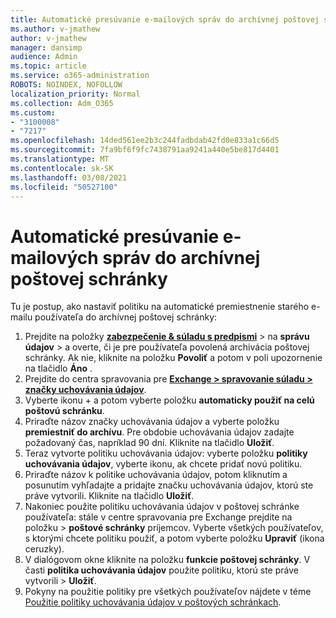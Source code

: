 ```yaml
---
title: Automatické presúvanie e-mailových správ do archívnej poštovej schránky
ms.author: v-jmathew
author: v-jmathew
manager: dansimp
audience: Admin
ms.topic: article
ms.service: o365-administration
ROBOTS: NOINDEX, NOFOLLOW
localization_priority: Normal
ms.collection: Adm_O365
ms.custom:
- "3100008"
- "7217"
ms.openlocfilehash: 14ded561ee2b3c244fadbdab42fd0e833a1c66d5
ms.sourcegitcommit: 7fa9bf6f9fc7438791aa9241a440e5be817d4401
ms.translationtype: MT
ms.contentlocale: sk-SK
ms.lasthandoff: 03/08/2021
ms.locfileid: "50527100"
---
```

# <a name="automatically-move-email-messages-to-the-archive-mailbox"></a>Automatické presúvanie e-mailových správ do archívnej poštovej schránky

Tu je postup, ako nastaviť politiku na automatické premiestnenie starého e-mailu používateľa do archívnej poštovej schránky:

1. Prejdite na položky [**zabezpečenie & súladu s predpismi**](https://go.microsoft.com/fwlink/p/?linkid=2077143)  >  na **správu údajov**  >   a overte, či je pre používateľa povolená archivácia poštovej schránky. Ak nie, kliknite na položku **Povoliť** a potom v poli upozornenie na tlačidlo **Áno** .
2. Prejdite do centra spravovania pre [**Exchange > spravovanie súladu > značky uchovávania údajov**](https://go.microsoft.com/fwlink/?linkid=2059104).
3. Vyberte ikonu + a potom vyberte položku **automaticky použiť na celú poštovú schránku**.
4. Priraďte názov značky uchovávania údajov a vyberte položku **premiestniť do archívu**. Pre obdobie uchovávania údajov zadajte požadovaný čas, napríklad 90 dní. Kliknite na tlačidlo **Uložiť**.
5. Teraz vytvorte politiku uchovávania údajov: vyberte položku **politiky uchovávania údajov**, vyberte ikonu, ak chcete pridať novú politiku.
6. Priraďte názov k politike uchovávania údajov, potom kliknutím a posunutím vyhľadajte a pridajte značku uchovávania údajov, ktorú ste práve vytvorili. Kliknite na tlačidlo **Uložiť**.
7. Nakoniec použite politiku uchovávania údajov v poštovej schránke používateľa: stále v centre spravovania pre Exchange prejdite na položku  >  **poštové schránky** príjemcov. Vyberte všetkých používateľov, s ktorými chcete politiku použiť, a potom vyberte položku **Upraviť** (ikona ceruzky).
8. V dialógovom okne kliknite na položku **funkcie poštovej schránky**. V časti **politika uchovávania údajov** použite politiku, ktorú ste práve vytvorili > **Uložiť**.
9. Pokyny na použitie politiky pre všetkých používateľov nájdete v téme [Použitie politiky uchovávania údajov v poštových schránkach](https://docs.microsoft.com/exchange/security-and-compliance/messaging-records-management/apply-retention-policy).

